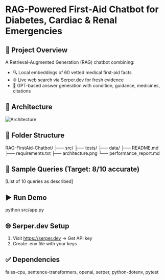 # RAG-Powered First-Aid Chatbot for Diabetes, Cardiac & Renal Emergencies

## 🚀 Project Overview
A Retrieval-Augmented Generation (RAG) chatbot combining:
- 🔍 Local embeddings of 60 vetted medical first-aid facts
- 🌐 Live web search via Serper.dev for fresh evidence
- 🧠 GPT-based answer generation with condition, guidance, medicines, citations

## 🧩 Architecture
![Architecture](architecture.png)

## 📁 Folder Structure
RAG-FirstAid-Chatbot/
├── src/
├── tests/
├── data/
├── README.md
├── requirements.txt
├── architecture.png
└── performance_report.md

## 🧪 Sample Queries (Target: 8/10 accurate)
[List of 10 queries as described]

## ▶️ Run Demo
python src/app.py

## 🌐 Serper.dev Setup
1. Visit https://serper.dev → Get API key
2. Create .env file with your keys

## ✅ Dependencies
faiss-cpu, sentence-transformers, openai, serper, python-dotenv, pytest
